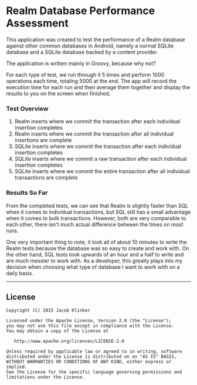 # Realm Database Performance Assessment #

This application was created to test the performance of a Realm database against other common
databases in Android, namely a normal SQLite database and a SQLite database backed by a content
provider.

The application is written mainly in Groovy, because why not?

For each type of test, we run through it 5 times and perform 1000 operations each time, totaling
5000 at the end. The app will record the execution time for each run and then average them together
and display the results to you on the screen when finished.

### Test Overview ###
1. Realm inserts where we commit the transaction after each individual insertion completes
2. Realm inserts where we commit the transaction after all individual insertions are complete
3. SQLite inserts where we commit the transaction after each individual insertion completes
4. SQLite inserts where we commit a raw transaction after each individual insertion completes
5. SQLite inserts where we commit the entire transaction after all individual transactions are
complete

### Results So Far ###
From the completed tests, we can see that Realm is slightly faster than SQL when it comes to
individual transactions, but SQL still has a small advantage when it comes to bulk transactions.
However, both are very comparable to each other, there isn't much actual difference between the
times on most runs.

One very important thing to note, it look all of about 10 minutes to write the Realm tests because
the database was so easy to create and work with. On the other hand, SQL tests took upwards of an
hour and a half to write and are much messier to work with. As a developer, this greatly plays into
my decision when choosing what type of database I want to work with on a daily basis.

---

## License

    Copyright (C) 2015 Jacob Klinker

    Licensed under the Apache License, Version 2.0 (the "License");
    you may not use this file except in compliance with the License.
    You may obtain a copy of the License at

       http://www.apache.org/licenses/LICENSE-2.0

    Unless required by applicable law or agreed to in writing, software
    distributed under the License is distributed on an "AS IS" BASIS,
    WITHOUT WARRANTIES OR CONDITIONS OF ANY KIND, either express or implied.
    See the License for the specific language governing permissions and
    limitations under the License.